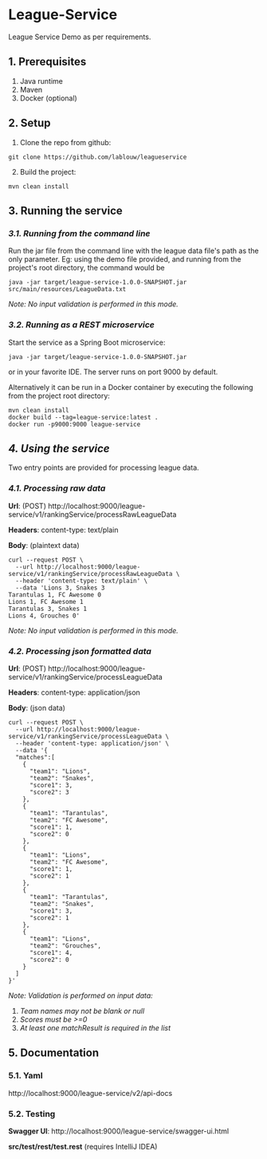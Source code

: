 # League-Service
League Service Demo as per requirements.

## **1. Prerequisites**

1. Java runtime
2. Maven
3. Docker (optional)

## **2. Setup**
    
1. Clone the repo from github:
```
git clone https://github.com/lablouw/leagueservice
```
2. Build the project:
```
mvn clean install
```

## **3. Running the service**
### *3.1. Running from the command line*
Run the jar file from the command line with the league data file's path as the only parameter. Eg: using the demo file provided, and running from the project's root directory, the command would be
```
java -jar target/league-service-1.0.0-SNAPSHOT.jar src/main/resources/LeagueData.txt
```
_Note: No input validation is performed in this mode._

### *3.2. Running as a REST microservice*
Start the service as a Spring Boot microservice:
```
java -jar target/league-service-1.0.0-SNAPSHOT.jar
```
or in your favorite IDE.
The server runs on port 9000 by default.

Alternatively it can be run in a Docker container by executing the following from the project root directory:
```
mvn clean install
docker build --tag=league-service:latest .
docker run -p9000:9000 league-service
```

## *4. Using the service*
Two entry points are provided for processing league data.

### *4.1. Processing raw data*
**Url**: (POST) http://localhost:9000/league-service/v1/rankingService/processRawLeagueData

**Headers**: content-type: text/plain

**Body**: (plaintext data)

```
curl --request POST \
  --url http://localhost:9000/league-service/v1/rankingService/processRawLeagueData \
  --header 'content-type: text/plain' \
  --data 'Lions 3, Snakes 3
Tarantulas 1, FC Awesome 0
Lions 1, FC Awesome 1
Tarantulas 3, Snakes 1
Lions 4, Grouches 0'
```
_Note: No input validation is performed in this mode._

### *4.2. Processing json formatted data*
**Url**: (POST) http://localhost:9000/league-service/v1/rankingService/processLeagueData

**Headers**: content-type: application/json

**Body**: (json data)

```
curl --request POST \
  --url http://localhost:9000/league-service/v1/rankingService/processLeagueData \
  --header 'content-type: application/json' \
  --data '{
  "matches":[
    {
      "team1": "Lions",
      "team2": "Snakes",
      "score1": 3,
      "score2": 3
    },
    {
      "team1": "Tarantulas",
      "team2": "FC Awesome",
      "score1": 1,
      "score2": 0
    },
    {
      "team1": "Lions",
      "team2": "FC Awesome",
      "score1": 1,
      "score2": 1
    },
    {
      "team1": "Tarantulas",
      "team2": "Snakes",
      "score1": 3,
      "score2": 1
    },
    {
      "team1": "Lions",
      "team2": "Grouches",
      "score1": 4,
      "score2": 0
    }
  ]
}'
```
_Note: Validation is performed on input data:_
1. _Team names may not be blank or null_
2. _Scores must be >=0_
3. _At least one matchResult is required in the list_

## **5. Documentation**
### **5.1. Yaml**
http://localhost:9000/league-service/v2/api-docs
### **5.2. Testing**
**Swagger UI**:
http://localhost:9000/league-service/swagger-ui.html

**src/test/rest/test.rest** (requires IntelliJ IDEA)